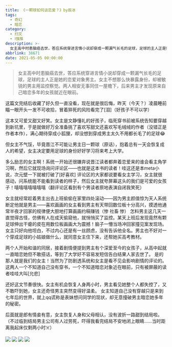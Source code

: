 ```yaml
---
title: 《一颗球如何谈恋爱？》by辰冰
tags:
  - 奇幻
  - 暗恋
category:
  - 扫文
  - Ⅰ强推
description: >-
  女主高中时患脑癌去世，答应系统穿进言情小说却穿成一颗漏气长毛的足球，足球的主人正是她的恋爱对象男主。女主不想那么快暴露身份，却被敏锐的男主用监控察觉。两人相安无事同住一屋檐下，后来男主才发现原来自己暗恋多年的女孩就近在眼前。
abbrlink: 38671
date: 2021-05-05 00:00:00
---
```

<meta name="referrer" content="no-referrer" />

> 女主高中时患脑癌去世，答应系统穿进言情小说却穿成一颗漏气长毛的足球，足球的主人正是她的恋爱对象男主。女主不想那么快暴露身份，却被敏锐的男主用监控察觉。两人相安无事同住一屋檐下，后来男主才发现原来自己暗恋多年的女孩就近在眼前。

<!-- more -->

这篇文完结后收藏了好久但一直没看，现在就是很后悔，昨天（今天？）凌晨睡前瞄一眼开头一发不可收拾，冒着猝死的风险看完了[泪]（好孩子不可以学）

这本又可爱又甜又好笑。女主是文静懂礼的好孩子，临死穿书前被系统告知要穿越到新坑里，于是就做好万全准备挑了喜欢写甜文还喜欢写毛绒绒的作者（没错正是作者本作），满心期待穿成小狐狸，却没想到穿成男主太久不用都长毛了的足球😂

但女主不气馁，毕竟晋江不可能让男主日一颗球（原话），抱着总有一天会恢复成人的希望，女主决定要用足球的身份好好学习将来考上大学。

多么励志的女主啊！系统一开始还很嫌弃说晋江读者都奔着恋爱来的谁会看主角学习啊，然后它就现场询问评论区——也就是这本书的读者！哇这还是本meta小说，次元壁一下就被打破了[好喜欢]
评论区的大家都说要看女主学习，女主就很感动，问系统能不能看到读者的样子，然后女主就夸屏幕这头的我们是可爱的女孩子！嘻嘻嘻嘻嘻嘻嘻（翻评论区看到有个男读者原地表演自闭我笑死）

女主就经常趁着男主出去上班偷偷在家里四处滚动——因为男主颜值惊为天人系统断定他就是男主——喜欢画画的女主看到男主有天带回数位板十分高兴，摸透他通常半夜才回家的规律便大胆地打算画画约稿赚钱（惨 社畜 惨）
怎料男主这几天一直觉得古怪，仿佛有人在成天偷窥他，就悄悄买了监控。某天上班后发现竟然有颗足球伸出干瘪的皮在用数位板画画大为震撼！脑子一懵当场冲回家撞见案发现场。
女主只好向他坦白，不过内心还是有一丝顾虑，没有告诉他全名。男主也不好对一个穿成足球的小姑娘做什么，就同意女主住下来，还帮她买高考教材。

两个人开始和谐的同居，接着剧情便提到男主有个深爱至今的女孩子，从高中起就一直暗恋她但不敢搭话，等到了大学好不容易发短信告白结果人家去世了。
是的那人就是我们的女主！当然为了防剧透系统和女主是看不见会影响剧情的评论的。这两人一个不知道自己没有穿书，一个不知道暗恋对象近在眼前，只有被屏蔽的读者哇哇大叫[允悲]

还好这文节奏很快。女主有机会恢复人身两小时，男主看见她整个人都失控了，又不敢吓到她，女主还奇怪男主突然变得好温柔。
女主知道自己没有穿越只是来到七年后的世界，就上qq谎称是表妹想问同学的现状，却无意撞破男主暗恋她多年的秘密。

后面就是郎有情妾有意，女主恢复人身和父母相认，没有波折一路甜到结局啦。（不过临到结局男主公司有人过劳死，吓得我看完结局不安地闭上眼睛……当时距离我起床仅剩两小时☠️）

![](https://wx1.sinaimg.cn/mw690/0069kFhhgy1gq7r1lpk0aj30n01ds4qp.jpg)
![](https://wx2.sinaimg.cn/mw690/0069kFhhgy1gq7r1oleutj30n01ds4qp.jpg)
![](https://wx2.sinaimg.cn/mw690/0069kFhhgy1gq7r1v2ejmj30n01dsqv6.jpg)
![](https://wx3.sinaimg.cn/mw690/0069kFhhgy1gq7r1ib6luj30n01dsqv6.jpg)
